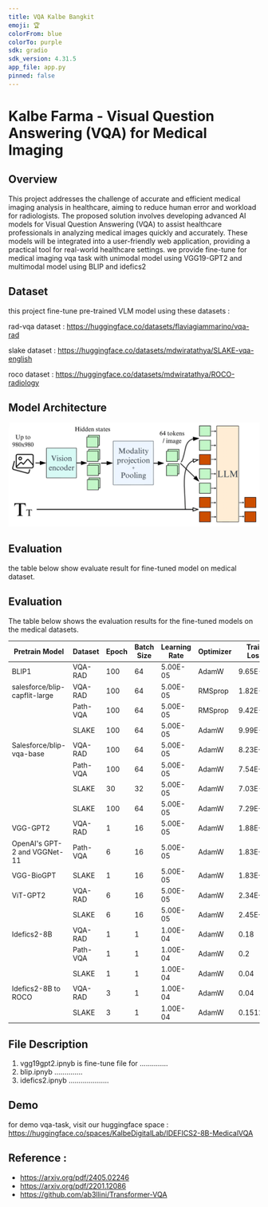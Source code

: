 ```yaml
---
title: VQA Kalbe Bangkit
emoji: 🏆
colorFrom: blue
colorTo: purple
sdk: gradio
sdk_version: 4.31.5
app_file: app.py
pinned: false
---
```


# Kalbe Farma - Visual Question Answering (VQA) for Medical Imaging

## Overview
This project addresses the challenge of accurate and efficient medical imaging analysis in healthcare, aiming to reduce human error and workload for radiologists. The proposed solution involves developing advanced AI models for Visual Question Answering (VQA) to assist healthcare professionals in analyzing medical images quickly and accurately. These models will be integrated into a user-friendly web application, providing a practical tool for real-world healthcare settings.  we provide fine-tune for medical imaging vqa task with unimodal model using VGG19-GPT2 and multimodal model using BLIP and idefics2

## Dataset
this project fine-tune pre-trained VLM model using these datasets :

rad-vqa dataset : https://huggingface.co/datasets/flaviagiammarino/vqa-rad

slake dataset : https://huggingface.co/datasets/mdwiratathya/SLAKE-vqa-english

roco dataset : https://huggingface.co/datasets/mdwiratathya/ROCO-radiology



## Model Architecture

![Model Architecture](img/idefics2_architecture.png)


## Evaluation
the table below show evaluate result for fine-tuned model on medical dataset.

## Evaluation
The table below shows the evaluation results for the fine-tuned models on the medical datasets.

| Pretrain Model               | Dataset    | Epoch | Batch Size | Learning Rate | Optimizer | Train Loss | Val Loss | Accuracy  |
|------------------------------|------------|-------|------------|---------------|-----------|------------|----------|-----------|
| BLIP1                        | VQA-RAD    | 100   | 64         | 5.00E-05      | AdamW     | 9.65E-03   | 4.25E-01 | 43.68%    |
|salesforce/blip-capflit-large | VQA-RAD    | 100   | 64         | 5.00E-05      | RMSprop   | 1.82E-03   | 4.99E-01 | 41.02%    |
|                              | Path-VQA   | 100   | 64         | 5.00E-05      | RMSprop   | 9.42E-02   | 4.30E-01 | 19.33%    |
|                              | SLAKE      | 100   | 64         | 5.00E-05      | AdamW     | 9.99E-03   | 4.19E-01 | 45.67%    |
| Salesforce/blip-vqa-base     | VQA-RAD    | 100   | 64         | 5.00E-05      | AdamW     | 8.23E+00   | 5.78E-02 | 57.05%    |
|                              | Path-VQA   | 100   | 64         | 5.00E-05      | AdamW     | 7.54E+00   | 6.55E-02 | 44.98%    |
|                              | SLAKE      | 30    | 32         | 5.00E-05      | AdamW     | 7.03E-01   | 4.56E-02 | 67.58%    |
|                              | SLAKE      | 100   | 64         | 5.00E-05      | AdamW     | 7.29E+01   | 2.79E-01 | 72.72%    |
| VGG-GPT2                     | VQA-RAD    | 1     | 16         | 5.00E-05      | AdamW     | 1.88E+01   | 3.01E-01 | 29.93%    |
| OpenAI's GPT-2 and VGGNet-11 | Path-VQA   | 6     | 16         | 5.00E-05      | AdamW     | 1.83E+01   | 1.08E+00 | 28.00%    |
| VGG-BioGPT                   | SLAKE      | 1     | 16         | 5.00E-05      | AdamW     | 1.83E+01   | 3.10E-01 | 27.24%    |
| ViT-GPT2                     | VQA-RAD    | 6     | 16         | 5.00E-05      | AdamW     | 2.34E+01   | 6.12E+00 | 29.19%    |
|                              | SLAKE      | 6     | 16         | 5.00E-05      | AdamW     | 2.45E+01   | 6.12E+00 | 29.19%    |
| Idefics2-8B                  | VQA-RAD    | 1     | 1          | 1.00E-04      | AdamW     | 0.18       | -        | 53.22%    |
|                              | Path-VQA   | 1     | 1          | 1.00E-04      | AdamW     | 0.2        | -        | 31.50%    |
|                              | SLAKE      | 1     | 1          | 1.00E-04      | AdamW     | 0.04       | -        | 76.26%    |
| Idefics2-8B to ROCO          | VQA-RAD    | 3     | 1          | 1.00E-04      | AdamW     | 0.04       | -        | 76.26%    |
|                              | SLAKE      | 3     | 1          | 1.00E-04      | AdamW     | 0.1512     | -        | 81.00%    |



## File Description
1. vgg19gpt2.ipnyb is fine-tune file for ..............
2. blip.ipnyb ..............
3. idefics2.ipnyb ....................

## Demo
for demo vqa-task, visit our huggingface space : https://huggingface.co/spaces/KalbeDigitalLab/IDEFICS2-8B-MedicalVQA

## Reference :
- https://arxiv.org/pdf/2405.02246
- https://arxiv.org/pdf/2201.12086
- https://github.com/ab3llini/Transformer-VQA



